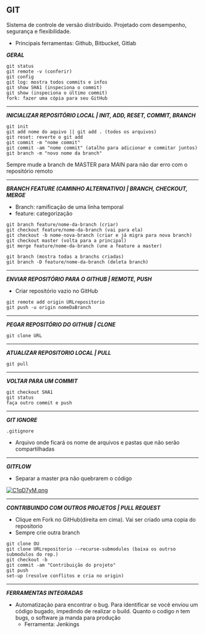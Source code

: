 ## GIT

Sistema de controle de versão distribuido. Projetado com desempenho, segurança e flexibilidade.

- Principais ferramentas: Github, Bitbucket, Gitlab

***GERAL***
```
git status
git remote -v (conferir)
git config
git log: mostra todos commits e infos
git show SHA1 (inspeciona o commit)
git show (inspeciona o último commit)
fork: fazer uma cópia para seu GitHub
```

---
***INICIALIZAR REPOSITÓRIO LOCAL | INIT, ADD, RESET, COMMIT, BRANCH***
```
git init
git add nome do aquivo || git add . (todos os arquivos)
git reset: reverte o git add
git commit -m "nome commit"
git commit -am "nome commit" (atalho para adicionar e commitar juntos)
git branch -m "novo nome da branch"
```
Sempre mude a branch de MASTER para MAIN para não dar erro com o repositório remoto

---
***BRANCH FEATURE (CAMINHO ALTERNATIVO) | BRANCH, CHECKOUT, MERGE***

- Branch: ramificação de uma linha temporal
- feature: categorização
```
git branch feature/nome-da-branch (criar)
git checkout feature/nome-da-branch (vai para ela)
git checkout -b nome-nova-branch (criar e já migra para nova branch)
git checkout master (volta para a principal)
git merge feature/nome-da-branch (une a feature a master)

git branch (mostra todas a branchs criadas)
git branch -D feature/nome-da-branch (deleta branch)
```

---
***ENVIAR REPOSITÓRIO PARA O GITHUB | REMOTE, PUSH***

- Criar repositório vazio no GitHub
```
git remote add origin URLrepositorio
git push -u origin nomeDaBranch
```

---
***PEGAR REPOSITÓRIO DO GITHUB | CLONE***
```
git clone URL
```

---
***ATUALIZAR REPOSITORIO LOCAL | PULL***
```
git pull 
```

---
***VOLTAR PARA UM COMMIT***
```
git checkout SHA1 
git status
faça outro commit e push
```

---
***GIT IGNORE***
```
.gitignore 
```
- Arquivo onde ficará os nome de arquivos e pastas que não serão compartilhadas


---
***GITFLOW***

- Separar a master pra não quebrarem o código

[![C1qD7yM.png](https://i.imgur.com/C1qD7yM.png)](https://imgur.com/C1qD7yM)

---
***CONTRIBUINDO COM OUTROS PROJETOS | PULL REQUEST***

- Clique em Fork no GitHub(direita em cima). Vai ser criado uma copia do repositorio
- Sempre crie outra branch
```
git clone OU
git clone URLrepositorio --recurse-submodules (baixa os outrso submodulos do rep.)
git checkout -b 
git commit -am "Contribuição do projeto"
git push
set-up (resolve conflitos e cria no origin)
```

---
***FERRAMENTAS INTEGRADAS***

- Automatização para encontrar o bug. Para identificar se você enviou um código bugado, impedindo de realizar o build. Quanto o codigo n tem bugs, o software ja manda para produção
  - Ferramenta: Jenkings
